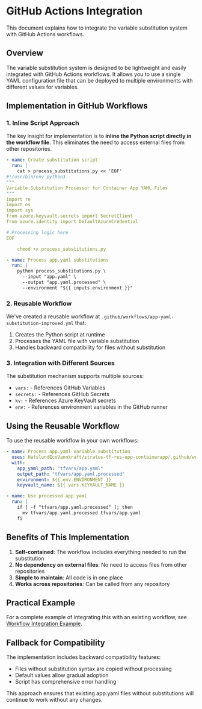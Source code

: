# GitHub Actions Integration

This document explains how to integrate the variable substitution system with GitHub Actions workflows.

## Overview

The variable substitution system is designed to be lightweight and easily integrated with GitHub Actions workflows. It allows you to use a single YAML configuration file that can be deployed to multiple environments with different values for variables.

## Implementation in GitHub Workflows

### 1. Inline Script Approach

The key insight for implementation is to **inline the Python script directly in the workflow file**. This eliminates the need to access external files from other repositories.

```yaml
- name: Create substitution script
  run: |
    cat > process_substitutions.py << 'EOF'
#!/usr/bin/env python3
"""
Variable Substitution Processor for Container App YAML Files
"""
import re
import os
import sys
from azure.keyvault.secrets import SecretClient
from azure.identity import DefaultAzureCredential

# Processing logic here
EOF

    chmod +x process_substitutions.py

- name: Process app.yaml substitutions
  run: |
    python process_substitutions.py \
      --input "app.yaml" \
      --output "app.yaml.processed" \
      --environment "${{ inputs.environment }}"
```

### 2. Reusable Workflow

We've created a reusable workflow at `.github/workflows/app-yaml-substitution-improved.yml` that:

1. Creates the Python script at runtime
2. Processes the YAML file with variable substitution
3. Handles backward compatibility for files without substitution

### 3. Integration with Different Sources

The substitution mechanism supports multiple sources:

- `vars:` - References GitHub Variables
- `secrets:` - References GitHub Secrets
- `kv:` - References Azure KeyVault secrets
- `env:` - References environment variables in the GitHub runner

## Using the Reusable Workflow

To use the reusable workflow in your own workflows:

```yaml
- name: Process app.yaml variable substitution
  uses: HafslundEcoVannkraft/stratus-tf-res-app-containerapp/.github/workflows/app-yaml-substitution-improved.yml@main
  with:
    app_yaml_path: "tfvars/app.yaml"
    output_path: "tfvars/app.yaml.processed"
    environment: ${{ env.ENVIRONMENT }}
    keyvault_name: ${{ vars.KEYVAULT_NAME }}

- name: Use processed app.yaml
  run: |
    if [ -f "tfvars/app.yaml.processed" ]; then
      mv tfvars/app.yaml.processed tfvars/app.yaml
    fi
```

## Benefits of This Implementation

1. **Self-contained**: The workflow includes everything needed to run the substitution
2. **No dependency on external files**: No need to access files from other repositories
3. **Simple to maintain**: All code is in one place
4. **Works across repositories**: Can be called from any repository

## Practical Example

For a complete example of integrating this with an existing workflow, see [Workflow Integration Example](workflow_integration_example.md).

## Fallback for Compatibility

The implementation includes backward compatibility features:

- Files without substitution syntax are copied without processing
- Default values allow gradual adoption
- Script has comprehensive error handling

This approach ensures that existing app.yaml files without substitutions will continue to work without any changes.
